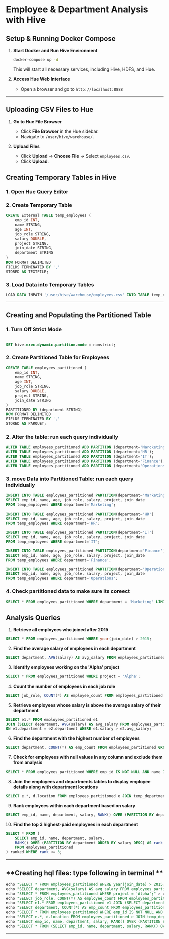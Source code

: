 # Employee & Department Analysis with Hive

## **Setup & Running Docker Compose**

1. **Start Docker and Run Hive Environment**
   ```sh
   docker-compose up -d
   ```
   This will start all necessary services, including Hive, HDFS, and Hue.

2. **Access Hue Web Interface**
   - Open a browser and go to `http://localhost:8888`
 
---

## **Uploading CSV Files to Hue**

1. **Go to Hue File Browser**
   - Click **File Browser** in the Hue sidebar.
   - Navigate to `/user/hive/warehouse/`.

2. **Upload Files**
   - Click **Upload** → **Choose File** → Select `employees.csv`.
   - Click **Upload**.
  


  


## **Creating Temporary Tables in Hive**

### **1. Open Hue Query Editor**


### **2. Create Temporary Table**
```sql
CREATE External TABLE temp_employees (
    emp_id INT,
    name STRING,
    age INT,
    job_role STRING,
    salary DOUBLE,
    project STRING,
    join_date STRING,
    department STRING
) 
ROW FORMAT DELIMITED 
FIELDS TERMINATED BY ',' 
STORED AS TEXTFILE;
```



### **3. Load Data into Temporary Tables**
```sql
LOAD DATA INPATH '/user/hive/warehouse/employees.csv' INTO TABLE temp_employees;

```

---

## **Creating and Populating the Partitioned Table**

### **1. Turn Off Strict Mode**
```sql

SET hive.exec.dynamic.partition.mode = nonstrict;
```

### **2. Create Partitioned Table for Employees**
```sql
CREATE TABLE employees_partitioned (
    emp_id INT,
    name STRING,
    age INT,
    job_role STRING,
    salary DOUBLE,
    project STRING,
    join_date STRING
) 
PARTITIONED BY (department STRING)
ROW FORMAT DELIMITED 
FIELDS TERMINATED BY ',' 
STORED AS PARQUET;

```
### **2. Alter the table: run each query individually**
```sql
ALTER TABLE employees_partitioned ADD PARTITION (department='Marcketing');
ALTER TABLE employees_partitioned ADD PARTITION (department='HR');
ALTER TABLE employees_partitioned ADD PARTITION (department='IT');
ALTER TABLE employees_partitioned ADD PARTITION (department='Finance');
ALTER TABLE employees_partitioned ADD PARTITION (department='Operations');
```

### **3. move Data into Partitioned Table: run each query individually**
```sql
INSERT INTO TABLE employees_partitioned PARTITION(department='Marketing')
SELECT emp_id, name, age, job_role, salary, project, join_date
FROM temp_employees WHERE department='Marketing';

INSERT INTO TABLE employees_partitioned PARTITION(department='HR')
SELECT emp_id, name, age, job_role, salary, project, join_date
FROM temp_employees WHERE department='HR';

INSERT INTO TABLE employees_partitioned PARTITION(department='IT')
SELECT emp_id, name, age, job_role, salary, project, join_date
FROM temp_employees WHERE department='IT';

INSERT INTO TABLE employees_partitioned PARTITION(department='Finance')
SELECT emp_id, name, age, job_role, salary, project, join_date
FROM temp_employees WHERE department='Finance';

INSERT INTO TABLE employees_partitioned PARTITION(department='Operations')
SELECT emp_id, name, age, job_role, salary, project, join_date
FROM temp_employees WHERE department='Operations';


```

### **4. Check partitioned data to make sure its coreect**

```sql
SELECT * FROM employees_partitioned WHERE department = 'Marketing' LIMIT 5;

```



## **Analysis Queries**

1. **Retrieve all employees who joined after 2015**
```sql
SELECT * FROM employees_partitioned WHERE year(join_date) > 2015;
```

2. **Find the average salary of employees in each department**
```sql
SELECT department, AVG(salary) AS avg_salary FROM employees_partitioned GROUP BY department;
```

3. **Identify employees working on the 'Alpha' project**
```sql
SELECT * FROM employees_partitioned WHERE project = 'Alpha';
```

4. **Count the number of employees in each job role**
```sql
SELECT job_role, COUNT(*) AS employee_count FROM employees_partitioned GROUP BY job_role;
```

5. **Retrieve employees whose salary is above the average salary of their department**
```sql
SELECT e1.* FROM employees_partitioned e1 
JOIN (SELECT department, AVG(salary) AS avg_salary FROM employees_partitioned GROUP BY department) e2 
ON e1.department = e2.department WHERE e1.salary > e2.avg_salary;
```

6. **Find the department with the highest number of employees**
```sql
SELECT department, COUNT(*) AS emp_count FROM employees_partitioned GROUP BY department ORDER BY emp_count DESC LIMIT 1;
```

7. **Check for employees with null values in any column and exclude them from analysis**
```sql
SELECT * FROM employees_partitioned WHERE emp_id IS NOT NULL AND name IS NOT NULL AND age IS NOT NULL AND job_role IS NOT NULL AND salary IS NOT NULL AND project IS NOT NULL AND join_date IS NOT NULL AND department IS NOT NULL;
```

8. **Join the employees and departments tables to display employee details along with department locations**
```sql
SELECT e.*, d.location FROM employees_partitioned e JOIN temp_departments d ON e.department = d.department_name;
```

9. **Rank employees within each department based on salary**
```sql
SELECT emp_id, name, department, salary, RANK() OVER (PARTITION BY department ORDER BY salary DESC) AS rank FROM employees_partitioned;
```

10. **Find the top 3 highest-paid employees in each department**
```sql
SELECT * FROM (
    SELECT emp_id, name, department, salary, 
    RANK() OVER (PARTITION BY department ORDER BY salary DESC) AS rank 
    FROM employees_partitioned
) ranked WHERE rank <= 3;
```

---

## **Creating hql files: type following in terminal **
```sql
echo "SELECT * FROM employees_partitioned WHERE year(join_date) > 2015;" > query1.hql
echo "SELECT department, AVG(salary) AS avg_salary FROM employees_partitioned GROUP BY department;" > query2.hql
echo "SELECT * FROM employees_partitioned WHERE project = 'Alpha';" > query3.hql
echo "SELECT job_role, COUNT(*) AS employee_count FROM employees_partitioned GROUP BY job_role;" > query4.hql
echo "SELECT e1.* FROM employees_partitioned e1 JOIN (SELECT department, AVG(salary) AS avg_salary FROM employees_partitioned GROUP BY department) e2 ON e1.department = e2.department WHERE e1.salary > e2.avg_salary;" > query5.hql
echo "SELECT department, COUNT(*) AS emp_count FROM employees_partitioned GROUP BY department ORDER BY emp_count DESC LIMIT 1;" > query6.hql
echo "SELECT * FROM employees_partitioned WHERE emp_id IS NOT NULL AND name IS NOT NULL AND age IS NOT NULL AND job_role IS NOT NULL AND salary IS NOT NULL AND project IS NOT NULL AND join_date IS NOT NULL AND department IS NOT NULL;" > query7.hql
echo "SELECT e.*, d.location FROM employees_partitioned e JOIN temp_departments d ON e.department = d.department_name;" > query8.hql
echo "SELECT emp_id, name, department, salary, RANK() OVER (PARTITION BY department ORDER BY salary DESC) AS rank FROM employees_partitioned;" > query9.hql
echo "SELECT * FROM (SELECT emp_id, name, department, salary, RANK() OVER (PARTITION BY department ORDER BY salary DESC) AS rank FROM employees_partitioned) ranked WHERE rank <= 3;" > query10.hql

```

---




